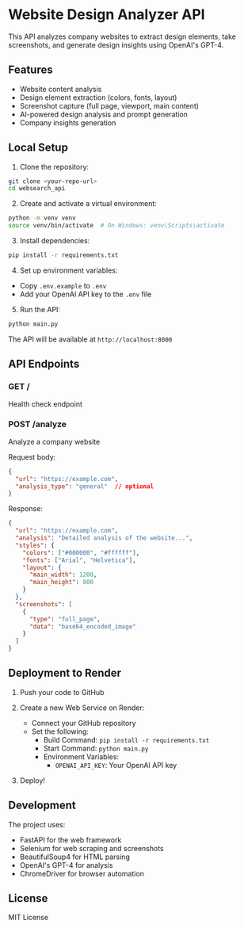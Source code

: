 # Website Design Analyzer API

This API analyzes company websites to extract design elements, take screenshots, and generate design insights using OpenAI's GPT-4.

## Features

- Website content analysis
- Design element extraction (colors, fonts, layout)
- Screenshot capture (full page, viewport, main content)
- AI-powered design analysis and prompt generation
- Company insights generation

## Local Setup

1. Clone the repository:
```bash
git clone <your-repo-url>
cd websearch_api
```

2. Create and activate a virtual environment:
```bash
python -m venv venv
source venv/bin/activate  # On Windows: venv\Scripts\activate
```

3. Install dependencies:
```bash
pip install -r requirements.txt
```

4. Set up environment variables:
- Copy `.env.example` to `.env`
- Add your OpenAI API key to the `.env` file

5. Run the API:
```bash
python main.py
```

The API will be available at `http://localhost:8000`

## API Endpoints

### GET /
Health check endpoint

### POST /analyze
Analyze a company website

Request body:
```json
{
  "url": "https://example.com",
  "analysis_type": "general"  // optional
}
```

Response:
```json
{
  "url": "https://example.com",
  "analysis": "Detailed analysis of the website...",
  "styles": {
    "colors": ["#000000", "#ffffff"],
    "fonts": ["Arial", "Helvetica"],
    "layout": {
      "main_width": 1200,
      "main_height": 800
    }
  },
  "screenshots": [
    {
      "type": "full_page",
      "data": "base64_encoded_image"
    }
  ]
}
```

## Deployment to Render

1. Push your code to GitHub

2. Create a new Web Service on Render:
   - Connect your GitHub repository
   - Set the following:
     - Build Command: `pip install -r requirements.txt`
     - Start Command: `python main.py`
     - Environment Variables:
       - `OPENAI_API_KEY`: Your OpenAI API key

3. Deploy!

## Development

The project uses:
- FastAPI for the web framework
- Selenium for web scraping and screenshots
- BeautifulSoup4 for HTML parsing
- OpenAI's GPT-4 for analysis
- ChromeDriver for browser automation

## License

MIT License 